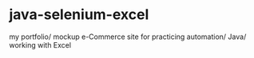 # java-selenium-excel
my portfolio/ mockup e-Commerce site for practicing automation/ Java/ working with Excel
